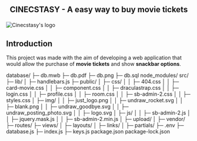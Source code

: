 ## <p align="center"> CINECSTASY - A easy way to buy movie tickets </p>
![Cinecstasy's logo](https://raw.githubusercontent.com/victorinknov/dump-files/80ce369f1cefbaec8e720349c564384129a31153/cinecstasy-logo.svg)

## Introduction 
This project was made with the aim of developing a web application that would allow the purchase of **movie tickets** and show **snackbar options**.

database/
├─ db.mwb
├─ db.pdf
├─ db.png
├─ db.sql
node_modules/
src/
├─ lib/
│  ├─ handlebars.js
├─ public/
│  ├─ css/
│  │  ├─ 404.css
│  │  ├─ card-movie.css
│  │  ├─ component.css
│  │  ├─ draculastrap.css
│  │  ├─ login.css
│  │  ├─ profile.css
│  │  ├─ room.css
│  │  ├─ sb-admin-2.css
│  │  ├─ styles.css
│  ├─ img/
│  │  ├─ just_logo.png
│  │  ├─ undraw_rocket.svg
│  │  ├─ blank.png
│  │  ├─ undraw_goodbye.svg
│  │  ├─ undraw_posting_photo.svg
│  │  ├─ logo.svg
│  ├─ js/
│  │  ├─ sb-admin-2.js
│  │  ├─ jquery.mask.js
│  │  ├─ sb-admin-2.min.js
│  ├─ upload/
│  ├─ vendor/
├─ routes/
├─ views/
│  ├─ layouts/
│  ├─ links/
│  ├─ partials/
├─ .env
├─ database.js
├─ index.js
├─ keys.js
package.json
package-lock.json
